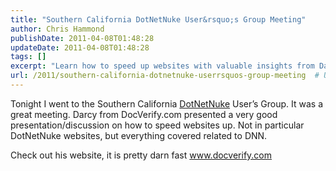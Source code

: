 ```yaml
---
title: "Southern California DotNetNuke User&rsquo;s Group Meeting"
author: Chris Hammond
publishDate: 2011-04-08T01:48:28
updateDate: 2011-04-08T01:48:28
tags: []
excerpt: "Learn how to speed up websites with valuable insights from Darcy at DocVerify.com shared in the Southern California DotNetNuke User’s Group meeting. Discover more at www.docverify.com."
url: /2011/southern-california-dotnetnuke-userrsquos-group-meeting  # Use the generated URL with year
---
```

<p>Tonight I went to the Southern California <a href="https://www.dotnetnuke.com">DotNetNuke</a> User’s Group. It was a great meeting. Darcy from DocVerify.com presented a very good presentation/discussion on how to speed websites up. Not in particular DotNetNuke websites, but everything covered related to DNN.</p>  <p>Check out his website, it is pretty darn fast <a href="https://www.docverify.com">www.docverify.com</a></p>


